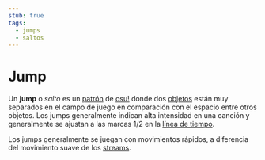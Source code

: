 ```yaml
---
stub: true
tags:
  - jumps
  - saltos
---
```


# Jump

Un **jump** o *salto* es un [patrón](/wiki/Beatmap/Pattern) de [osu!](/wiki/Game_mode/osu!) donde dos [objetos](/wiki/Gameplay/Hit_object) están muy separados en el campo de juego en comparación con el espacio entre otros objetos. Los jumps generalmente indican alta intensidad en una canción y generalmente se ajustan a las marcas 1/2 en la [línea de tiempo](/wiki/Client/Beatmap_editor/Timelines#hit-objects).

Los jumps generalmente se juegan con movimientos rápidos, a diferencia del movimiento suave de los [streams](/wiki/Beatmap/Pattern/osu!/Stream).
